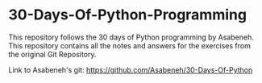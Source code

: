 # 30-Days-Of-Python-Programming
 This repository follows the 30 days of Python programming by Asabeneh. This repository contains all the notes and answers for the exercises from the original Git Repository.

 Link to Asabeneh's git: https://github.com/Asabeneh/30-Days-Of-Python
